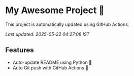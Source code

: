 # My Awesome Project 🚀

This project is automatically updated using GitHub Actions.

_Last updated: 2025-05-22 04:27:08 IST_

## Features
- Auto-update README using Python 🐍
- Auto Git push with GitHub Actions 🤖
